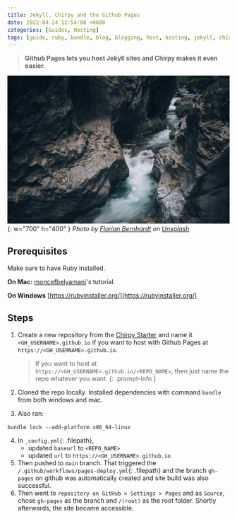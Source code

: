 ```yaml
---
title: Jekyll, Chirpy and the Github Pages
date: 2022-04-24 12:54:00 +0600
categories: [Guides, Hosting]
tags: [guide, ruby, bundle, blog, blogging, host, hosting, jekyll, chirpy, theme, jekyll-theme, github, github-pages]
---
```


> **Github Pages lets you host Jekyll sites and Chirpy makes it even easier.**

![Desktop View](/assets/img/bg/florian-bernhardt-CRbTJ5eFy8U-unsplash.jpeg){: w="700" h="400" }
_Photo by <a href="https://unsplash.com/@floww?utm_source=unsplash&utm_medium=referral&utm_content=creditCopyText">Florian Bernhardt</a> on <a href="https://unsplash.com/s/photos/ravine?utm_source=unsplash&utm_medium=referral&utm_content=creditCopyText">Unsplash</a>_

## Prerequisites
Make sure to have Ruby installed.

**On Mac:**
[moncefbelyamani](https://www.moncefbelyamani.com/how-to-install-xcode-homebrew-git-rvm-ruby-on-mac/#start-here-if-you-choose-the-long-and-manual-route)'s tutorial.

**On Windows**
[https://rubyinstaller.org/](https://rubyinstaller.org/)

## Steps

1. Create a new repository from the [Chirpy Starter](https://github.com/cotes2020/chirpy-starter/generate) and name it `<GH_USERNAME>.github.io` if you want to host with Github Pages at `https://<GH_USERNAME>.github.io`.

    > If you want to host at `https://<GH_USERNAME>.github.io/<REPO_NAME>`, then just name the repo whatever you want.
    {: .prompt-info }

2. Cloned the repo locally. Installed dependencies with command `bundle` from both windows and mac.
3. Also ran:
```shell
bundle lock --add-platform x86_64-linux
```
4. In `_config.yml`{: .filepath}, 
    * updated `baseurl` to `<REPO_NAME>`
    * updated `url` to `https://<GH_USERNAME>.github.io`
5. Then pushed to `main` branch. That triggered the `/.github/workflows/pages-deploy.yml`{: .filepath} and the branch `gh-pages` on github was automatically created and site build was also successful.
6. Then went to `repository on GitHub > Settings > Pages` and as `Source`, chose `gh-pages` as the branch and `/(root)` as the root folder. Shortly afterwards, the site became accessible.
